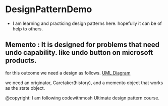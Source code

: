 # DesignPatternDemo

- I am learning and practicing design patterns here. hopefully it can be of help to others. 

## Memento : It is designed for problems that need undo capability. like undo button on microsoft products.
for this outcome we need a design as follows. 
[UML Diagram](https://miro.medium.com/max/759/1*Te7g0EHylsotgYcWkrE2Ew.png)

we need an originator, Caretaker(history), and a memento object that works as the state object.



@copyright: I am following codewithmosh Ultimate design pattern course.